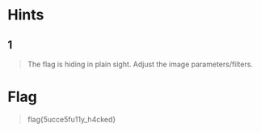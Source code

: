 # Hints

## 1
> The flag is hiding in plain sight. Adjust the image parameters/filters.
# Flag
> flag{5ucce5fu11y_h4cked}
